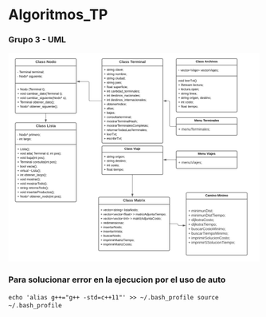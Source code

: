 # Algoritmos_TP
### Grupo 3 - UML

![Alt text](./uml.png?raw=true "Title")

### Para solucionar error en la ejecucion por el uso de auto

```shell
echo 'alias g++="g++ -std=c++11"' >> ~/.bash_profile source ~/.bash_profile
```
